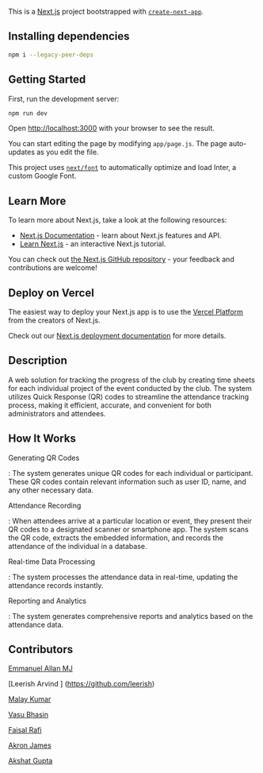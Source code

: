 This is a [Next.js](https://nextjs.org/) project bootstrapped with [`create-next-app`](https://github.com/vercel/next.js/tree/canary/packages/create-next-app).

## Installing dependencies

```bash
npm i --legacy-peer-deps
```

## Getting Started

First, run the development server:

```bash
npm run dev
```

Open [http://localhost:3000](http://localhost:3000) with your browser to see the result.

You can start editing the page by modifying `app/page.js`. The page auto-updates as you edit the file.

This project uses [`next/font`](https://nextjs.org/docs/basic-features/font-optimization) to automatically optimize and load Inter, a custom Google Font.

## Learn More

To learn more about Next.js, take a look at the following resources:

- [Next.js Documentation](https://nextjs.org/docs) - learn about Next.js features and API.
- [Learn Next.js](https://nextjs.org/learn) - an interactive Next.js tutorial.

You can check out [the Next.js GitHub repository](https://github.com/vercel/next.js/) - your feedback and contributions are welcome!

## Deploy on Vercel

The easiest way to deploy your Next.js app is to use the [Vercel Platform](https://vercel.com/new?utm_medium=default-template&filter=next.js&utm_source=create-next-app&utm_campaign=create-next-app-readme) from the creators of Next.js.

Check out our [Next.js deployment documentation](https://nextjs.org/docs/deployment) for more details.

## Description

A web solution for tracking the progress of the club by creating time sheets for each individual project of the event conducted by the club.
The system utilizes Quick Response (QR) codes to streamline the attendance tracking process, making it efficient, accurate, and convenient for both administrators and attendees.

## How It Works

Generating QR Codes

: The system generates unique QR codes for each individual or participant. These QR codes contain relevant information such as user ID, name, and any other necessary data.

Attendance Recording

: When attendees arrive at a particular location or event, they present their QR codes to a designated scanner or smartphone app. The system scans the QR code, extracts the embedded information, and records the attendance of the individual in a database.

Real-time Data Processing

: The system processes the attendance data in real-time, updating the attendance records instantly. 

Reporting and Analytics

: The system generates comprehensive reports and analytics based on the attendance data.

## Contributors

[Emmanuel Allan MJ](https://github.com/EmmanuelAllanMJ)

[Leerish Arvind ] (https://github.com/leerish)

[Malay Kumar](https://github.com/Malay-dev)

[Vasu Bhasin](https://github.com/VasuBhasin15)

[Faisal Rafi](https://github.com/faisalrafi7)

[Akron James](https://github.com/AkronJAMES-2306)

[Akshat Gupta](https://github.com/akshatgupta-1)
